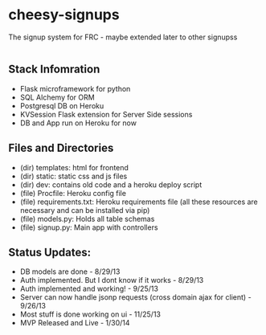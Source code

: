 cheesy-signups 
============== 
The signup system for FRC - maybe extended later to other signupss 

![]() 

Stack Infomration 
-----------------
- Flask microframework for python
- SQL Alchemy for ORM
- Postgresql DB on Heroku
- KVSession Flask extension for Server Side sessions
- DB and App run on Heroku for now 


Files and Directories
--------------------------- 
- (dir) templates: html for frontend
- (dir) static: static css and js files
- (dir) dev: contains old code and a heroku deploy script
- (file) Procfile: Heroku config file
- (file) requirements.txt: Heroku requirements file (all these resources are necessary and can be installed via pip)
- (file) models.py: Holds all table schemas
- (file) signup.py: Main app with controllers


Status Updates: 
---------------
- DB models are done - 8/29/13
- Auth implemented. But I dont know if it works - 8/29/13
- Auth implemented and working! - 9/25/13
- Server can now handle jsonp requests (cross domain ajax for client) - 9/26/13
- Most stuff is done working on ui - 11/25/13
- MVP Released and Live - 1/30/14
